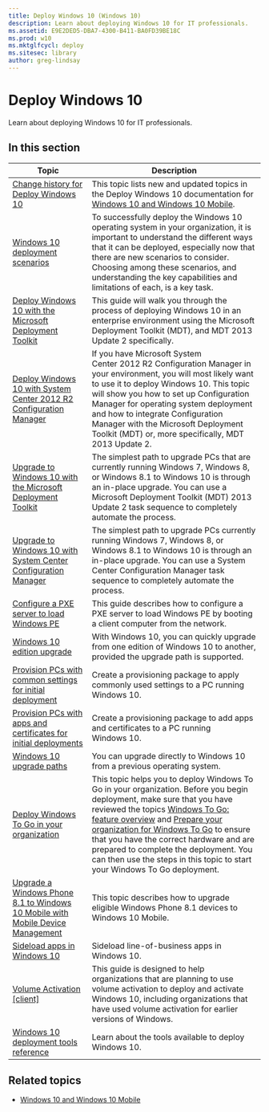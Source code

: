 ```yaml
---
title: Deploy Windows 10 (Windows 10)
description: Learn about deploying Windows 10 for IT professionals.
ms.assetid: E9E2DED5-DBA7-4300-B411-BA0FD39BE18C
ms.prod: w10
ms.mktglfcycl: deploy
ms.sitesec: library
author: greg-lindsay
---
```


# Deploy Windows 10
Learn about deploying Windows 10 for IT professionals.

## In this section

|Topic |Description |
|------|------------|
|[Change history for Deploy Windows 10](change-history-for-deploy-windows-10.md) |This topic lists new and updated topics in the Deploy Windows 10 documentation for [Windows 10 and Windows 10 Mobile](../index.md). |
|[Windows 10 deployment scenarios](windows-10-deployment-scenarios.md) |To successfully deploy the Windows 10 operating system in your organization, it is important to understand the different ways that it can be deployed, especially now that there are new scenarios to consider. Choosing among these scenarios, and understanding the key capabilities and limitations of each, is a key task. |
|[Deploy Windows 10 with the Microsoft Deployment Toolkit](deploy-windows-10-with-the-microsoft-deployment-toolkit.md) |This guide will walk you through the process of deploying Windows 10 in an enterprise environment using the Microsoft Deployment Toolkit (MDT), and MDT 2013 Update 2 specifically. |
|[Deploy Windows 10 with System Center 2012 R2 Configuration Manager](deploy-windows-10-with-system-center-2012-r2-configuration-manager.md) |If you have Microsoft System Center 2012 R2 Configuration Manager in your environment, you will most likely want to use it to deploy Windows 10. This topic will show you how to set up Configuration Manager for operating system deployment and how to integrate Configuration Manager with the Microsoft Deployment Toolkit (MDT) or, more specifically, MDT 2013 Update 2. |
|[Upgrade to Windows 10 with the Microsoft Deployment Toolkit](upgrade-to-windows-10-with-the-microsoft-deployment-toolkit.md) |The simplest path to upgrade PCs that are currently running Windows 7, Windows 8, or Windows 8.1 to Windows 10 is through an in-place upgrade. You can use a Microsoft Deployment Toolkit (MDT) 2013 Update 2 task sequence to completely automate the process. |
|[Upgrade to Windows 10 with System Center Configuration Manager](upgrade-to-windows-10-with-system-center-configuraton-manager.md) |The simplest path to upgrade PCs currently running Windows 7, Windows 8, or Windows 8.1 to Windows 10 is through an in-place upgrade. You can use a System Center Configuration Manager task sequence to completely automate the process. |
|[Configure a PXE server to load Windows PE](configure-a-pxe-server-to-load-windows-pe.md) |This guide describes how to configure a PXE server to load Windows PE by booting a client computer from the network. |
|[Windows 10 edition upgrade](windows-10-edition-upgrades.md) |With Windows 10, you can quickly upgrade from one edition of Windows 10 to another, provided the upgrade path is supported. |
| [Provision PCs with common settings for initial deployment](provision-pcs-for-initial-deployment.md) | Create a provisioning package to apply commonly used settings to a PC running Windows 10. |
|  [Provision PCs with apps and certificates for initial deployments](provision-pcs-with-apps-and-certificates.md) | Create a provisioning package to add apps and certificates to a PC running Windows 10. |
|[Windows 10 upgrade paths](windows-10-upgrade-paths.md) |You can upgrade directly to Windows 10 from a previous operating system. |
|[Deploy Windows To Go in your organization](deploy-windows-to-go.md) |This topic helps you to deploy Windows To Go in your organization. Before you begin deployment, make sure that you have reviewed the topics [Windows To Go: feature overview](../plan/windows-to-go-overview.md) and [Prepare your organization for Windows To Go](../plan/prepare-your-organization-for-windows-to-go.md) to ensure that you have the correct hardware and are prepared to complete the deployment. You can then use the steps in this topic to start your Windows To Go deployment. |
|[Upgrade a Windows Phone 8.1 to Windows 10 Mobile with Mobile Device Management](upgrade-windows-phone-8-1-to-10.md) |This topic describes how to upgrade eligible Windows Phone 8.1 devices to Windows 10 Mobile. |
|[Sideload apps in Windows 10](sideload-apps-in-windows-10.md) |Sideload line-of-business apps in Windows 10. |
|[Volume Activation [client]](volume-activation-windows-10.md) |This guide is designed to help organizations that are planning to use volume activation to deploy and activate Windows 10, including organizations that have used volume activation for earlier versions of Windows. |
|[Windows 10 deployment tools reference](windows-10-deployment-tools-reference.md) |Learn about the tools available to deploy Windows 10. |

## Related topics
- [Windows 10 and Windows 10 Mobile](../index.md)

 

 





